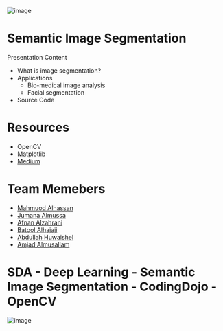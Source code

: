![image](https://user-images.githubusercontent.com/49952739/193455897-fd9e2b78-031f-4137-b33a-01f6b5f8c5d9.png)
# Semantic Image Segmentation

Presentation Content
- What is image segmentation?
- Applications
  - Bio-medical image analysis
  - Facial segmentation
- Source Code

# Resources
- OpenCV
- Matplotlib
- <a href="https://medium.com/analytics-vidhya/introduction-to-semantic-image-segmentation-856cda5e5de8" target="_blank">Medium</a>

# Team Memebers

- [Mahmuod Alhassan](https://github.com/alhassanm)
- [Jumana Almussa](https://github.com/jumana0)
- [Afnan Alzahrani](https://github.com/AfnanAlzahrani)
- [Batool Alhajaji](https://github.com/Batool247)
- [Abdullah Huwaishel](https://github.com/Batool247)
- [Amjad Almusallam](https://github.com/ASM650)

# SDA - Deep Learning - Semantic Image Segmentation - CodingDojo - OpenCV
![image](https://user-images.githubusercontent.com/49952739/193455834-b810a22f-1a2f-43cc-8a59-0b36485b615a.png)
